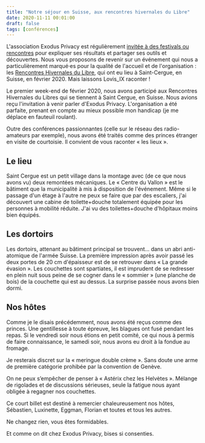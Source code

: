 ```yaml
---
title: "Notre séjour en Suisse, aux rencontres hivernales du Libre"
date: 2020-11-11 00:01:00
draft: false
tags: [conférences]
---
```


L'association Exodus Privacy est régulièrement [invitée à des festivals ou rencontres](https://exodus-privacy.eu.org/fr/page/events/) pour expliquer ses résultats et partager ses outils et découvertes. Nous vous proposons de revenir sur un événement qui nous a particulièrement marqué·es pour la qualité de l'accueil et de l'organisation : les [Rencontres Hivernales du Libre](https://2020.hivernal.es/), qui ont eu lieu à Saint-Cergue, en Suisse, en février 2020. Mais laissons Lovis_IX raconter !

Le premier week-end de février 2020, nous avons participé aux Rencontres Hivernales du Libres qui se tiennent à Saint Cergue, en Suisse. Nous avions reçu l'invitation à venir parler d'Exodus Privacy. L'organisation a été parfaite, prenant en compte au mieux possible mon handicap (je me déplace en fauteuil roulant). 

Outre des conférences passionnantes (celle sur le réseau des radio-amateurs par exemple), nous avons été traités comme des princes étranger en visite de courtoisie. Il convient de vous raconter « les lieux ».

## Le lieu

Saint Cergue est un petit village dans la montage avec (de ce que nous avons vu) deux remontées mécaniques.
Le « Centre du Vallon » est le bâtiment que la municipalité à mis à disposition de l'événement. Même si le passage d'un étage à l'autre ne peux se faire que par des escaliers, j'ai découvert une cabine de toilette+douche totalement équipée pour les personnes à mobilité réduite. J'ai vu des toilettes+douche d'hôpitaux moins bien équipés.

## Les dortoirs

Les dortoirs, attenant au bâtiment principal se trouvent… dans un abri anti-atomique de l'armée Suisse. 
La première impression après avoir passé les deux portes de 20 cm d'épaisseur est de se retrouver dans « La grande évasion ». Les couchettes sont spartiates, il est imprudent de se redresser en plein nuit sous peine de se cogner dans le « sommier » (une planche de bois) de la couchette qui est au dessus. La surprise passée nous avons bien dormi.

## Nos hôtes

Comme je le disais précédemment, nous avons été reçus comme des princes. Une gentillesse à toute épreuve, les blagues ont fusé pendant les repas. Si le vendredi soir nous étions en petit comité, ce qui nous à permis de faire connaissance, le samedi soir, nous avons eu droit à la fondue au fromage.

Je resterais discret sur la « meringue double crème ». Sans doute une arme de première catégorie prohibée par la convention de Genève.

On ne peux s’empêcher de penser à « Astérix chez les Helvètes ». Mélange de rigolades et de discussions sérieuses, seule la fatigue nous ayant obligée à regagner nos couchettes.

Ce court billet est destiné à remercier chaleureusement nos hôtes, Sébastien, Luxinette, Eggman, Florian et toutes et tous les autres.

Ne changez rien, vous êtes formidables.

Et comme on dit chez Exodus Privacy, 
bises si consenties.

